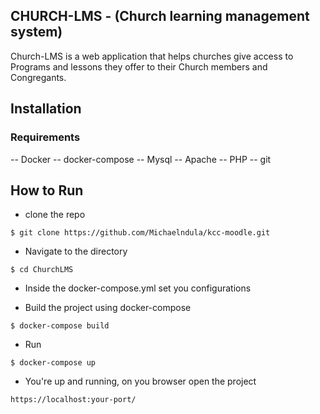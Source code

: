 ## CHURCH-LMS - (Church learning management system)
Church-LMS is a web application that helps churches give access to Programs and lessons they offer to their Church members and Congregants.


## Installation
### Requirements
-- Docker
-- docker-compose
-- Mysql
-- Apache
-- PHP
-- git


## How to Run
- clone the repo

```
$ git clone https://github.com/Michaelndula/kcc-moodle.git
```

- Navigate to the directory

```
$ cd ChurchLMS
```

- Inside the docker-compose.yml set you configurations

- Build the project using docker-compose

```
$ docker-compose build
```

- Run

```
$ docker-compose up
```

- You're up and running, on you browser open the project

```
https://localhost:your-port/
```
